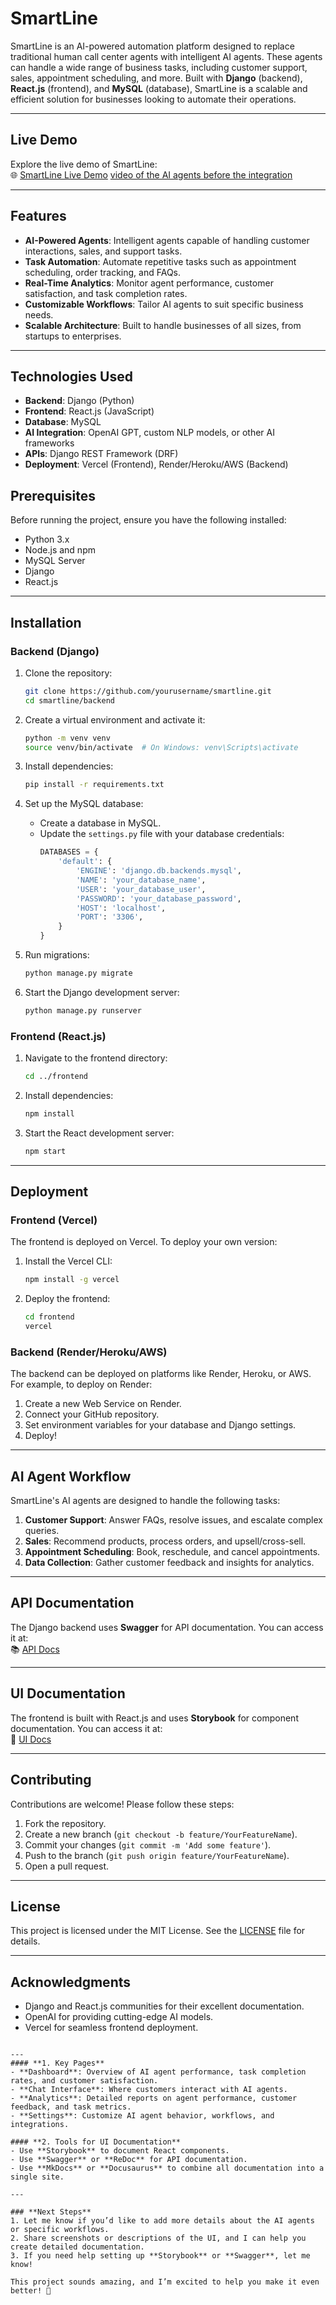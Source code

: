 # **SmartLine**





SmartLine is an AI-powered automation platform designed to replace traditional human call center agents with intelligent AI agents. These agents can handle a wide range of business tasks, including customer support, sales, appointment scheduling, and more. Built with **Django** (backend), **React.js** (frontend), and **MySQL** (database), SmartLine is a scalable and efficient solution for businesses looking to automate their operations.

---

## Live Demo

Explore the live demo of SmartLine:  
🌐 [SmartLine Live Demo](https://test-eight-zeta-80.vercel.app/)
[video of the AI agents before the integration](https://drive.google.com/file/d/1laPzp-da437sSdDf62HsXd2tCMaSi42J/view?usp=sharing)

---

## Features

- **AI-Powered Agents**: Intelligent agents capable of handling customer interactions, sales, and support tasks.
- **Task Automation**: Automate repetitive tasks such as appointment scheduling, order tracking, and FAQs.
- **Real-Time Analytics**: Monitor agent performance, customer satisfaction, and task completion rates.
- **Customizable Workflows**: Tailor AI agents to suit specific business needs.
- **Scalable Architecture**: Built to handle businesses of all sizes, from startups to enterprises.

---

## Technologies Used

- **Backend**: Django (Python)
- **Frontend**: React.js (JavaScript)
- **Database**: MySQL
- **AI Integration**: OpenAI GPT, custom NLP models, or other AI frameworks
- **APIs**: Django REST Framework (DRF)
- **Deployment**: Vercel (Frontend), Render/Heroku/AWS (Backend)



## Prerequisites

Before running the project, ensure you have the following installed:

- Python 3.x
- Node.js and npm
- MySQL Server
- Django
- React.js

---

## Installation

### Backend (Django)

1. Clone the repository:
   ```bash
   git clone https://github.com/yourusername/smartline.git
   cd smartline/backend
   ```

2. Create a virtual environment and activate it:
   ```bash
   python -m venv venv
   source venv/bin/activate  # On Windows: venv\Scripts\activate
   ```

3. Install dependencies:
   ```bash
   pip install -r requirements.txt
   ```

4. Set up the MySQL database:
   - Create a database in MySQL.
   - Update the `settings.py` file with your database credentials:
     ```python
     DATABASES = {
         'default': {
             'ENGINE': 'django.db.backends.mysql',
             'NAME': 'your_database_name',
             'USER': 'your_database_user',
             'PASSWORD': 'your_database_password',
             'HOST': 'localhost',
             'PORT': '3306',
         }
     }
     ```

5. Run migrations:
   ```bash
   python manage.py migrate
   ```

6. Start the Django development server:
   ```bash
   python manage.py runserver
   ```

### Frontend (React.js)

1. Navigate to the frontend directory:
   ```bash
   cd ../frontend
   ```

2. Install dependencies:
   ```bash
   npm install
   ```

3. Start the React development server:
   ```bash
   npm start
   ```

---

## Deployment

### Frontend (Vercel)
The frontend is deployed on Vercel. To deploy your own version:
1. Install the Vercel CLI:
   ```bash
   npm install -g vercel
   ```
2. Deploy the frontend:
   ```bash
   cd frontend
   vercel
   ```

### Backend (Render/Heroku/AWS)
The backend can be deployed on platforms like Render, Heroku, or AWS. For example, to deploy on Render:
1. Create a new Web Service on Render.
2. Connect your GitHub repository.
3. Set environment variables for your database and Django settings.
4. Deploy!

---

## AI Agent Workflow

SmartLine's AI agents are designed to handle the following tasks:
1. **Customer Support**: Answer FAQs, resolve issues, and escalate complex queries.
2. **Sales**: Recommend products, process orders, and upsell/cross-sell.
3. **Appointment Scheduling**: Book, reschedule, and cancel appointments.
4. **Data Collection**: Gather customer feedback and insights for analytics.

---

## API Documentation

The Django backend uses **Swagger** for API documentation. You can access it at:  
📚 [API Docs](https://your-backend-url/swagger/)

---

## UI Documentation

The frontend is built with React.js and uses **Storybook** for component documentation. You can access it at:  
🎨 [UI Docs](https://your-frontend-url/storybook/)

---

## Contributing

Contributions are welcome! Please follow these steps:

1. Fork the repository.
2. Create a new branch (`git checkout -b feature/YourFeatureName`).
3. Commit your changes (`git commit -m 'Add some feature'`).
4. Push to the branch (`git push origin feature/YourFeatureName`).
5. Open a pull request.

---

## License

This project is licensed under the MIT License. See the [LICENSE](LICENSE) file for details.

---

## Acknowledgments

- Django and React.js communities for their excellent documentation.
- OpenAI for providing cutting-edge AI models.
- Vercel for seamless frontend deployment.
```

---
#### **1. Key Pages**
- **Dashboard**: Overview of AI agent performance, task completion rates, and customer satisfaction.
- **Chat Interface**: Where customers interact with AI agents.
- **Analytics**: Detailed reports on agent performance, customer feedback, and task metrics.
- **Settings**: Customize AI agent behavior, workflows, and integrations.

#### **2. Tools for UI Documentation**
- Use **Storybook** to document React components.
- Use **Swagger** or **ReDoc** for API documentation.
- Use **MkDocs** or **Docusaurus** to combine all documentation into a single site.

---

### **Next Steps**
1. Let me know if you’d like to add more details about the AI agents or specific workflows.
2. Share screenshots or descriptions of the UI, and I can help you create detailed documentation.
3. If you need help setting up **Storybook** or **Swagger**, let me know!

This project sounds amazing, and I’m excited to help you make it even better! 🚀
